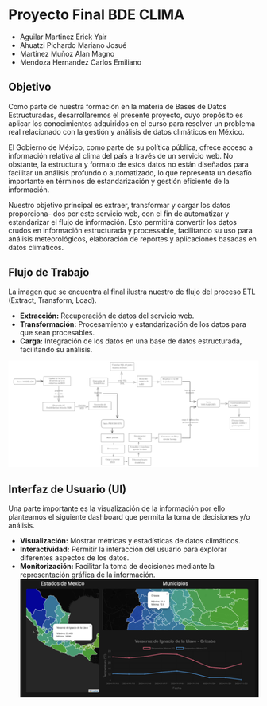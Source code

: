 # Proyecto Final BDE CLIMA

- Aguilar Martinez Erick Yair
- Ahuatzi Pichardo Mariano Josué
- Martinez Muñoz Alan Magno
- Mendoza Hernandez Carlos Emiliano

## Objetivo

Como parte de nuestra formación en la materia de Bases de Datos Estructuradas,
desarrollaremos el presente proyecto, cuyo propósito es aplicar los conocimientos adquiridos en el curso para resolver un problema real relacionado con la gestión y análisis de datos climáticos en México.

El Gobierno de México, como parte de su política pública, ofrece acceso a información relativa al clima del país a través de un servicio web. No obstante, la estructura
y formato de estos datos no están diseñados para facilitar un análisis profundo o automatizado, lo que representa un desafío importante en términos de estandarización y
gestión eficiente de la información.

Nuestro objetivo principal es extraer, transformar y cargar los datos proporciona-
dos por este servicio web, con el fin de automatizar y estandarizar el flujo de información. Esto permitirá convertir los datos crudos en información estructurada y processable, facilitando su uso para análisis meteorológicos, elaboración de reportes y aplicaciones basadas en datos climáticos.

## Flujo de Trabajo

La imagen que se encuentra al final ilustra nuestro de flujo del proceso ETL (Extract, Transform, Load).

- **Extracción:** Recuperación de datos del servicio web.
- **Transformación:** Procesamiento y estandarización de los datos para que sean procesables.
- **Carga:** Integración de los datos en una base de datos estructurada, facilitando su análisis.

![Flujo de Trabajo](./flujo.png)

## Interfaz de Usuario (UI)

Una parte importante es la visualización de la información por ello planteamos el siguiente dashboard que permita la toma de decisiones y/o análisis.

- **Visualización:** Mostrar métricas y estadísticas de datos climáticos.
- **Interactividad:** Permitir la interacción del usuario para explorar diferentes aspectos de los datos.
- **Monitorización:** Facilitar la toma de decisiones mediante la representación gráfica de la información.
![UI](./dash.png)
